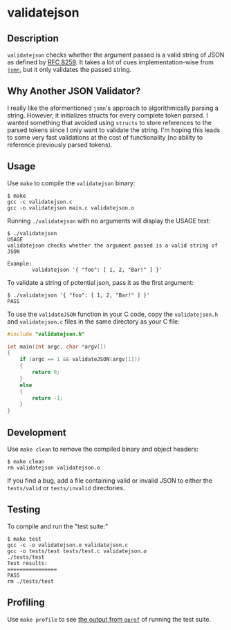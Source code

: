 # validatejson

## Description

`validatejson` checks whether the argument passed is a valid string of JSON
as defined by
[RFC 8259](https://datatracker.ietf.org/doc/html/rfc8259).
It takes a lot of cues implementation-wise from
[`jsmn`](https://github.com/zserge/jsmn), but it only validates the passed string.

## Why Another JSON Validator?

I really like the aformentioned `jsmn`'s approach to algorithmically parsing
a string. However, it initializes structs for every complete token parsed.
I wanted something that avoided using `structs` to store references
to the parsed tokens since I only want to validate the string.
I'm hoping this leads to some very fast validations at the cost of
functionality (no ability to reference previously parsed tokens).

## Usage

Use `make` to compile the `validatejson` binary:

```
$ make
gcc -c validatejson.c
gcc -o validatejson main.c validatejson.o
```

Running `./validatejson` with no arguments will
display the USAGE text:

```
$ ./validatejson 
USAGE
validatejson checks whether the argument passed is a valid string of JSON

Example:
        validatejson '{ "foo": [ 1, 2, "Bar!" ] }'
```

To validate a string of potential json, pass it as the first argument:

```
$ ./validatejson '{ "foo": [ 1, 2, "Bar!" ] }'
PASS
```

To use the `validateJSON` function in your C code, copy the
`validatejson.h` and `validatejson.c` files in the same directory
as your C file:

```c
#include "validatejson.h"

int main(int argc, char *argv[])
{
	if (argc == 1 && validateJSON(argv[1]))
	{
		return 0;
	}
	else
	{
		return -1;
	}
}
```

## Development

Use `make clean` to remove the compiled binary and object headers:

```
$ make clean
rm validatejson validatejson.o
```

If you find a bug, add a file containing valid or invalid JSON
to either the `tests/valid` or `tests/invalid` directories.

## Testing

To compile and run the "test suite:"

```
$ make test
gcc -c -o validatejson.o validatejson.c
gcc -o tests/test tests/test.c validatejson.o
./tests/test
Test results:
================
PASS
rm ./tests/test
```

## Profiling

Use `make profile` to see 
[the output from `gprof`](https://ftp.gnu.org/old-gnu/Manuals/gprof-2.9.1/html_chapter/gprof_5.html)
of running the test suite.
